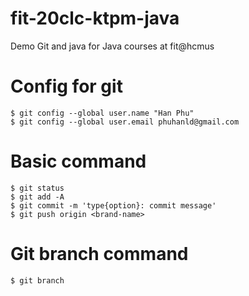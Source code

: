 # fit-20clc-ktpm-java

Demo Git and java for Java courses at fit@hcmus

# Config for git

```
$ git config --global user.name "Han Phu"
$ git config --global user.email phuhanld@gmail.com
```
# Basic command
```shell
$ git status
$ git add -A
$ git commit -m 'type{option}: commit message'
$ git push origin <brand-name>
```

# Git branch command

```shell
$ git branch
```
